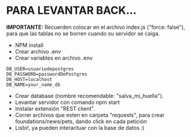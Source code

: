 # PARA LEVANTAR BACK...
__IMPORTANTE:__ Recuerden colocar en el archivo index.js ("force: false"), para que las tablas no se borren cuando su servidor se caiga.
- NPM install
- Crear archivo .env
- Crear variables en archivo .env
```env
DB_USER=usuariodepostgres
DB_PASSWORD=passwordDePostgres
DB_HOST=localhost
DB_NAME=your_name_db
```
- Crear database (nombre recomendable: "salva_mi_huella").
- Levantar servidor con comando npm start
- Instalar extensión "REST client".
- Correr archivos que esten en carpeta "requests", para crear foundations/news/pets, dando click en cada petición
- Listo!, ya pueden interactuar con la base de datos :)
